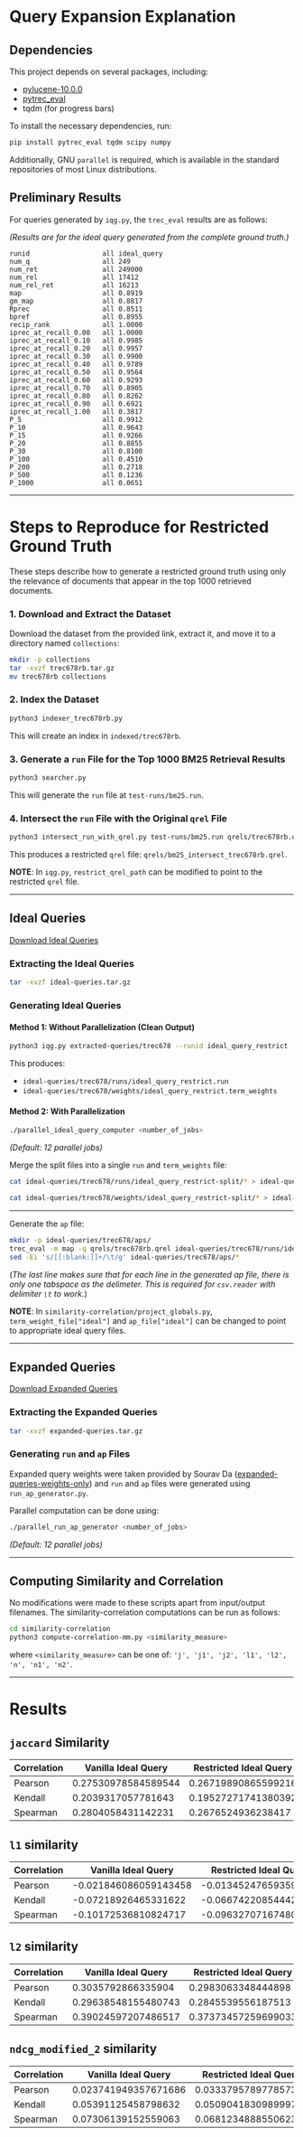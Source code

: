 # Query Expansion Explanation

## Dependencies

This project depends on several packages, including:

- [pylucene-10.0.0](https://dlcdn.apache.org/lucene/pylucene/)
- [pytrec_eval](https://github.com/cvangysel/pytrec_eval)
- tqdm (for progress bars)

To install the necessary dependencies, run:

```bash
pip install pytrec_eval tqdm scipy numpy
```

Additionally, GNU `parallel` is required, which is available in the standard repositories of most Linux distributions.

## Preliminary Results

For queries generated by `iqg.py`, the `trec_eval` results are as follows:

_(Results are for the ideal query generated from the complete ground truth.)_

```
runid                  all ideal_query
num_q                  all 249
num_ret                all 249000
num_rel                all 17412
num_rel_ret            all 16213
map                    all 0.8919
gm_map                 all 0.8817
Rprec                  all 0.8511
bpref                  all 0.8955
recip_rank             all 1.0000
iprec_at_recall_0.00   all 1.0000
iprec_at_recall_0.10   all 0.9985
iprec_at_recall_0.20   all 0.9957
iprec_at_recall_0.30   all 0.9900
iprec_at_recall_0.40   all 0.9789
iprec_at_recall_0.50   all 0.9564
iprec_at_recall_0.60   all 0.9293
iprec_at_recall_0.70   all 0.8905
iprec_at_recall_0.80   all 0.8262
iprec_at_recall_0.90   all 0.6921
iprec_at_recall_1.00   all 0.3817
P_5                    all 0.9912
P_10                   all 0.9643
P_15                   all 0.9266
P_20                   all 0.8855
P_30                   all 0.8100
P_100                  all 0.4510
P_200                  all 0.2718
P_500                  all 0.1236
P_1000                 all 0.0651
```

---

# Steps to Reproduce for Restricted Ground Truth

These steps describe how to generate a restricted ground truth using only the relevance of documents that appear in the top 1000 retrieved documents.

### 1. Download and Extract the Dataset

Download the dataset from the provided link, extract it, and move it to a directory named `collections`:

```bash
mkdir -p collections
tar -xvzf trec678rb.tar.gz
mv trec678rb collections
```

### 2. Index the Dataset

```bash
python3 indexer_trec678rb.py
```

This will create an index in `indexed/trec678rb`.

### 3. Generate a `run` File for the Top 1000 BM25 Retrieval Results

```bash
python3 searcher.py
```

This will generate the `run` file at `test-runs/bm25.run`.

### 4. Intersect the `run` File with the Original `qrel` File

```bash
python3 intersect_run_with_qrel.py test-runs/bm25.run qrels/trec678rb.qrel qrels/bm25_intersect_trec678rb.qrel
```

This produces a restricted `qrel` file: `qrels/bm25_intersect_trec678rb.qrel`.

**NOTE**: In `iqg.py`, `restrict_qrel_path` can be modified to point to the restricted `qrel` file.

---

## Ideal Queries

[Download Ideal Queries](https://drive.google.com/file/d/1f2nzHYwQEDosw5UQQ4MtA-fm1mihNFLS/view?usp=sharing)

### Extracting the Ideal Queries

```bash
tar -xvzf ideal-queries.tar.gz
```

### Generating Ideal Queries

#### Method 1: Without Parallelization (Clean Output)

```bash
python3 iqg.py extracted-queries/trec678 --runid ideal_query_restrict
```

This produces:

- `ideal-queries/trec678/runs/ideal_query_restrict.run`
- `ideal-queries/trec678/weights/ideal_query_restrict.term_weights`

#### Method 2: With Parallelization

```bash
./parallel_ideal_query_computer <number_of_jobs>
```

_(Default: 12 parallel jobs)_

Merge the split files into a single `run` and `term_weights` file:

```bash
cat ideal-queries/trec678/runs/ideal_query_restrict-split/* > ideal-queries/trec678/runs/ideal_query_restrict.run
```

```bash
cat ideal-queries/trec678/weights/ideal_query_restrict-split/* > ideal-queries/trec678/weights/ideal_query_restrict.term_weights
```

---

Generate the `ap` file:

```bash
mkdir -p ideal-queries/trec678/aps/
trec_eval -m map -q qrels/trec678rb.qrel ideal-queries/trec678/runs/ideal_query_restrict.run > ideal-queries/trec678/aps/ideal_query_restrict.ap
sed -Ei 's/[[:blank:]]+/\t/g' ideal-queries/trec678/aps/*
```

(_The last line makes sure that for each line in the generated ap file, there is only one tabspace as the delimeter. This is required for `csv.reader` with delimiter `\t` to work._)

**NOTE**: In `similarity-correlation/project_globals.py`, `term_weight_file["ideal"]` and `ap_file["ideal"]`
can be changed to point to appropriate ideal query files.

---

## Expanded Queries

[Download Expanded Queries](https://drive.google.com/file/d/1OcH57z-IqLs2bVgw5rKXiD5XkzhrgmFy/view?usp=sharing)

### Extracting the Expanded Queries

```bash
tar -xvzf expanded-queries.tar.gz
```

### Generating `run` and `ap` Files

Expanded query weights were taken provided by Sourav Da ([expanded-queries-weights-only](https://drive.google.com/file/d/1PutRi-rUFQ0a4QfJ157lfHK1VXOmf3hk/view?usp=sharing)) and `run` and `ap` files were generated using `run_ap_generator.py`.

Parallel computation can be done using:

```bash
./parallel_run_ap_generator <number_of_jobs>
```

_(Default: 12 parallel jobs)_

---

## Computing Similarity and Correlation

No modifications were made to these scripts apart from input/output filenames. The similarity-correlation computations can be run as follows:

```bash
cd similarity-correlation
python3 compute-correlation-mm.py <similarity_measure>
```

where `<similarity_measure>` can be one of:
`'j', 'j1', 'j2', 'l1', 'l2', 'n', 'n1', 'n2'`.

---

# Results

## `jaccard` Similarity

| Correlation | Vanilla Ideal Query | Restricted Ideal Query |
| ----------- | ------------------- | ---------------------- |
| Pearson     | 0.27530978584589544 | 0.26719890865599216    |
| Kendall     | 0.2039317057781643  | 0.19527271741380392    |
| Spearman    | 0.2804058431142231  | 0.2676524936238417     |

## `l1` similarity

| Correlation | Vanilla Ideal Query   | Restricted Ideal Query |
| ----------- | --------------------- | ---------------------- |
| Pearson     | -0.021846086059143458 | -0.013452476593593514  |
| Kendall     | -0.07218926465331622  | -0.06674220854442578   |
| Spearman    | -0.10172536810824717  | -0.09632707167480746   |

## `l2` similarity

| Correlation | Vanilla Ideal Query | Restricted Ideal Query |
| ----------- | ------------------- | ---------------------- |
| Pearson     | 0.3035792866335904  | 0.2983063348444898     |
| Kendall     | 0.29638548155480743 | 0.2845539556187513     |
| Spearman    | 0.39024597207486517 | 0.37373457259699033    |

## `ndcg_modified_2` similarity

| Correlation | Vanilla Ideal Query  | Restricted Ideal Query |
| ----------- | -------------------- | ---------------------- |
| Pearson     | 0.023741949357671686 | 0.03337957897785733    |
| Kendall     | 0.05391125458798632  | 0.050904183098999765   |
| Spearman    | 0.07306139152559063  | 0.06812348885506235    |
